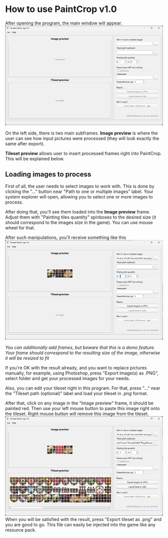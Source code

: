 # How to use PaintCrop v1.0

After opening the program, the main window will appear.
![scr_1.png](resources%2Freadme%2Fscr_1.png)

On the left side, there is two main subframes. **Image preview** is where the user can see 
how input pictures were processed (they will look exactly the same after export).

**Tileset preview** allows user to insert processed frames right into PaintCrop.
This will be explained below.

## Loading images to process
First of all, the user needs to select images to work with. This is done by clicking the "..." 
button near "Path to one or multiple images" label.
Your system explorer will open, allowing you to select one or more images to process.

After doing that, you'll see them loaded into the **Image preview** frame.
Adjust them with "Painting tiles quantity" spinboxes to the desired size (it should correspond 
to the images size in the game). You can use mouse wheel for that.

After such manipulations, you'll receive something like this
![scr_2.png](resources%2Freadme%2Fscr_2.png)

*You can additionally add frames, but beware that this is a demo feature.* 
*Your frame should correspond to the resulting size of the image, otherwise it will be* 
*resized to fit*

If you're OK with the result already, and you want to replace pictures manually, 
for example, using Photoshop, press "Export Image(s) as .PNG", select folder and get 
your processed images for your needs.

Also, you can edit your tileset right in this program. For that, press "..." near the
"Tileset path (optional)" label and load your tileset in *.png* format.

After that, click on any image in the "Image preview" frame, it should be painted red.
Then use your left mouse button to paste this image right onto the tileset. Right mouse 
button will remove this image from the tileset.
![scr_3.png](resources%2Freadme%2Fscr_3.png)
When you will be satisfied with the result, press "Export tileset as .png" and you are good to go.
This file can easily be injected into the game like any resource pack.